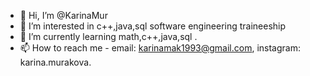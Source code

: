 - 👋 Hi, I’m @KarinaMur
- 👀 I’m interested in c++,java,sql software engineering traineeship 
- 🌱 I’m currently learning math,c++,java,sql .
-  📫 How to reach me - email: karinamak1993@gmail.com, instagram: karina.murakova.

<!---
KarinaMur/KarinaMur is a ✨ special ✨ repository because its `README.md` (this file) appears on your GitHub profile.
You can click the Preview link to take a look at your changes.
--->
